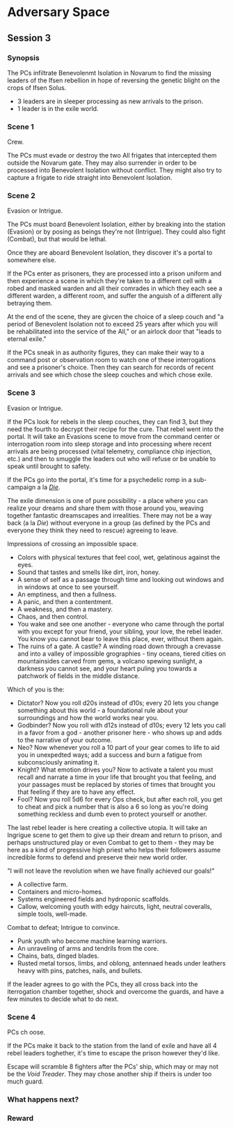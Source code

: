 # Adversary Space

## Session 3

### Synopsis

The PCs infiltrate Benevolenmt Isolation in Novarum to find the missing leaders of the Ifsen rebellion in hope of reversing the genetic blight on the crops of Ifsen Solus.

- 3 leaders are in sleeper processing as new arrivals to the prison.
- 1 leader is in the exile world.

### Scene 1

Crew.

The PCs must evade or destroy the two All frigates that intercepted them outside the Novarum gate. They may also surrender in order to be processed into Benevolent Isolation without conflict. They might also try to capture a frigate to ride straight into Benevolent Isolation.

### Scene 2

Evasion or Intrigue.

The PCs must board Benevolent Isolation, either by breaking into the station (Evasion) or by posing as beings they're not (Intrigue). They could also fight (Combat), but that would be lethal.

Once they are aboard Benevolent Isolation, they discover it's a portal to somewhere else.

If the PCs enter as prisoners, they are processed into a prison uniform and then experience a scene in which they're taken to a different cell with a robed and masked warden and all their comrades in which they each see a different warden, a different room, and suffer the anguish of a different ally betraying them.

At the end of the scene, they are givcen the choice of a sleep couch and "a period of Benevolent Isolation not to exceed 25 years after which you will be rehabilitated into the service of the All," or an airlock door that "leads to eternal exile."

If the PCs sneak in as authority figures, they can make their way to a command post or observation room to watch one of these interrogations and see a prisoner's choice. Then they can search for records of recent arrivals and see which chose the sleep couches and which chose exile.

### Scene 3

Evasion or Intrigue.

If the PCs look for rebels in the sleep couches, they can find 3, but they need the fourth to decrypt their recipe for the cure. That rebel went into the portal. It will take an Evasions scene to move from the command center or interrogation room into sleep storage and into processing where recent arrivals are being processed (vital telemetry, compliance chip injection, etc.) and then to smuggle the leaders out who will refuse or be unable to speak until brought to safety.

If the PCs go into the portal, it's time for a psychedelic romp in a sub-campaign a la [*Die*](https://www.polygon.com/2018/12/10/18131140/die-kieron-gillen-rpg-image-comics).

The exile dimension is one of pure possibility - a place where you can realize your dreams and share them with those around you, weaving together fantastic dreamscapes and irrealities. There may not be a way back (a la *Die*) without everyone in a group (as defined by the PCs and everyone they think they need to rescue) agreeing to leave.

Impressions of crossing an impossible space.

- Colors with physical textures that feel cool, wet, gelatinous against the eyes.
- Sound that tastes and smells like dirt, iron, honey.
- A sense of self as a passage through time and looking out windows and in windows at once to see yourself.
- An emptiness, and then a fullness.
- A panic, and then a contentment.
- A weakness, and then a mastery.
- Chaos, and then control.
- You wake and see one another - everyone who came through the portal with you except for your friend, your sibling, your love, the rebel leader. You know you cannot bear to leave this place, ever, without them again.
- The ruins of a gate. A castle? A winding road down through a crevasse and into a valley of impossible grographies - tiny oceans, tiered cities on mountainsides carved from gems, a volcano spewing sunlight, a darkness you cannot see, and your heart puling you towards a patchwork of fields in the middle distance.

Which of you is the:

- Dictator? Now you roll d20s instead of d10s; every 20 lets you change something about this world - a foundational rule about your surroundings and how the world works near you.
- Godbinder? Now you roll with d12s instead of d10s; every 12 lets you call in a favor from a god - another prisoner here - who shows up and adds to the narrative of your outcome.
- Neo? Now whenever you roll a 10 part of your gear comes to life to aid you in unexpedted ways; add a success and burn a fatigue from subconsciously animating it.
- Knight? What emotion drives you? Now to activate a talent you must recall and narrate a time in your life that brought you that feeling, and your passages must be replaced by stories of times that brought you that feeling if they are to have any effect.
- Fool? Now you roll 5d6 for every Ops check, but after each roll, you get to cheat and pick a number that is also a 6 so long as you're doing something reckless and dumb even to protect yourself or another.

The last rebel leader is here creating a collective utopia. It will take an Ingrigue scene to get them to give up their dream and return to prison, and perhaps unstructured play or even Combat to get to them - they may be here as a kind of progressive high priest who helps their followers assume incredible forms to defend and preserve their new world order.

"I will not leave the revolution when we have finally achieved our goals!"

- A collective farm.
- Containers and micro-homes.
- Systems engineered fields and hydroponic scaffolds.
- Callow, welcoming youth with edgy haircuts, light, neutral coveralls, simple tools, well-made.

Combat to defeat; Intrigue to convince.

- Punk youth who become machine learning warriors.
- An unraveling of arms and tendrils from the core.
- Chains, bats, dinged blades.
- Rusted metal torsos, limbs, and oblong, antennaed heads under leathers heavy with pins, patches, nails, and bullets.

If the leader agrees to go with the PCs, they all cross back into the iterrogation chamber together, shock and overcome the guards, and have a few minutes to decide what to do next.

### Scene 4

PCs ch	oose.

If the PCs make it back to the station from the land of exile and have all 4 rebel leaders toghether, it's time to escape the prison however they'd like.

Escape will scramble 8 fighters after the PCs' ship, which may or may not be the *Void Treader*. They may chose another ship if theirs is under too much guard.

### What happens next?

### Reward

